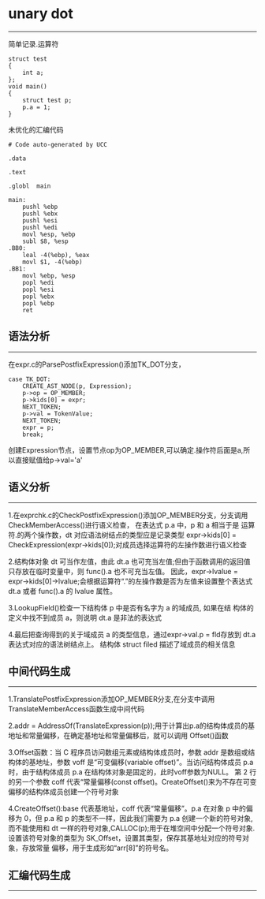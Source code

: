 # unary dot
---
简单记录.运算符
```
struct test
{
    int a;
};
void main()
{
    struct test p;
    p.a = 1;
}
```
未优化的汇编代码
```
# Code auto-generated by UCC

.data

.text

.globl	main

main:
	pushl %ebp
	pushl %ebx
	pushl %esi
	pushl %edi
	movl %esp, %ebp
	subl $8, %esp
.BB0:
	leal -4(%ebp), %eax
	movl $1, -4(%ebp)
.BB1:
	movl %ebp, %esp
	popl %edi
	popl %esi
	popl %ebx
	popl %ebp
	ret

```

## 语法分析
---
在expr.c的ParsePostfixExpression()添加TK_DOT分支，
```
case TK_DOT:
    CREATE_AST_NODE(p, Expression);
    p->op = OP_MEMBER;
    p->kids[0] = expr;
    NEXT_TOKEN;
    p->val = TokenValue;
    NEXT_TOKEN;
    expr = p;
    break;
```
创建Expression节点，设置节点op为OP_MEMBER,可以确定.操作符后面是a,所以直接赋值给p->val='a'

## 语义分析
---
1.在exprchk.c的CheckPostfixExpression()添加OP_MEMBER分支，分支调用 CheckMemberAccess()进行语义检查，
在表达式 p.a 中，p 和 a 相当于是 运算符.的两个操作数，dt 对应语法树结点的类型应是记录类型
expr->kids[0] = CheckExpression(expr->kids[0]);对成员选择运算符的左操作数进行语义检查

2.结构体对象 dt 可当作左值，由此 dt.a 也可充当左值;但由于函数调用的返回值只存放在临时变量中，则 func().a 也不可充当左值。
因此，expr->lvalue = expr->kids[0]->lvalue;会根据运算符“.”的左操作数是否为左值来设置整个表达式 dt.a 或者 func().a 的 lvalue 属性。

3.LookupField()检查一下结构体 p 中是否有名字为 a 的域成员, 如果在结 构体的定义中找不到成员 a，则说明 dt.a 是非法的表达式

4.最后把查询得到的关于域成员 a 的类型信息，通过expr->val.p = fld存放到 dt.a 表达式对应的语法树结点上。 结构体 struct filed 描述了域成员的相关信息


## 中间代码生成
---
1.TranslatePostfixExpression添加OP_MEMBER分支,在分支中调用TranslateMemberAccess函数生成中间代码

2.addr = AddressOf(TranslateExpression(p));用于计算出p.a的结构体成员的基地址和常量偏移，在确定基地址和常量偏移后，就可以调用 Offset()函数

3.Offset函数：当 C 程序员访问数组元素或结构体成员时，参数 addr 是数组或结构体的基地址，参数 voff 是“可变偏移(variable offset)”。当访问结构体成员 p.a 时，由于结构体成员 p.a 在结构体对象是固定的，此时voff参数为NULL。 第 2 行的另一个参数 coff 代表“常量偏移(const offset)。CreateOffset()来为不存在可变偏移的结构体成员创建一个符号对象

4.CreateOffset():base 代表基地址，coff 代表“常量偏移”。p.a 在对象 p 中的偏移为 0，但 p.a 和 p 的类型不一样，因此我们需要为 p.a 创建一个新的符号对象,而不能使用和 dt 一样的符号对象,CALLOC(p);用于在堆空间中分配一个符号对象.设置该符号对象的类型为 SK_Offset，设置其类型，保存其基地址对应的符号对象，存放常量 偏移，用于生成形如“arr[8]”的符号名。

## 汇编代码生成
---
